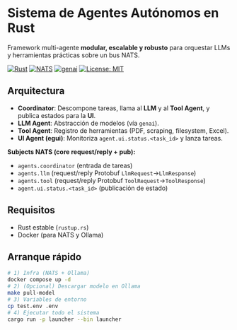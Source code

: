 # Sistema de Agentes Autónomos en Rust

Framework multi-agente **modular, escalable y robusto** para orquestar LLMs y herramientas prácticas sobre un bus NATS.

[![Rust](https://img.shields.io/badge/Rust-2021-orange)]()
[![NATS](https://img.shields.io/badge/NATS-0.42-blueviolet)]()
[![genai](https://img.shields.io/badge/genai-0.3.5-informational)]()
[![License: MIT](https://img.shields.io/badge/License-MIT-blue.svg)]()

## Arquitectura

- **Coordinator**: Descompone tareas, llama al **LLM** y al **Tool Agent**, y publica estados para la **UI**.  
- **LLM Agent**: Abstracción de modelos (vía `genai`).  
- **Tool Agent**: Registro de herramientas (PDF, scraping, filesystem, Excel).  
- **UI Agent (egui)**: Monitoriza `agent.ui.status.<task_id>` y lanza tareas.

**Subjects NATS (core request/reply + pub):**
- `agents.coordinator` (entrada de tareas)
- `agents.llm` (request/reply Protobuf `LlmRequest`→`LlmResponse`)
- `agents.tool` (request/reply Protobuf `ToolRequest`→`ToolResponse`)
- `agent.ui.status.<task_id>` (publicación de estado)

## Requisitos

- Rust estable (`rustup.rs`)
- Docker (para NATS y Ollama)

## Arranque rápido

```bash
# 1) Infra (NATS + Ollama)
docker compose up -d
# 2) (Opcional) Descargar modelo en Ollama
make pull-model
# 3) Variables de entorno
cp test.env .env
# 4) Ejecutar todo el sistema
cargo run -p launcher --bin launcher

